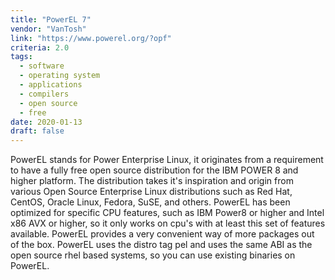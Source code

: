 ```yaml
---
title: "PowerEL 7"
vendor: "VanTosh"
link: "https://www.powerel.org/?opf"
criteria: 2.0
tags:
  - software
  - operating system
  - applications
  - compilers
  - open source
  - free
date: 2020-01-13
draft: false
---
```



PowerEL stands for Power Enterprise Linux,
it originates from a requirement to have a fully free open source distribution for the IBM POWER 8 and higher platform.
The distribution takes it's inspiration and origin from various Open Source Enterprise Linux distributions such as
Red Hat, CentOS, Oracle Linux, Fedora, SuSE, and others.
PowerEL has been optimized for specific CPU features,
such as IBM Power8 or higher and Intel x86 AVX or higher, so it only works on cpu's with at least this set of features available.
PowerEL provides a very convenient way of more packages out of the box.
PowerEL uses the distro tag pel and uses the same ABI as the open source rhel based systems, so you can use existing binaries on PowerEL.
